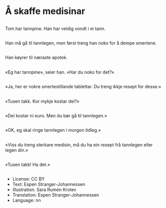 # Å skaffe medisinar

##
Tom har tannpine. Han har veldig vondt i ei tann.

##
Han må gå til tannlegen, men først treng han noko for å dempe smertene.

##
Han køyrer til næraste apotek.

##
«Eg har tannpine», seier han. «Har du noko for det?»

##
«Ja, her er nokre smertestillande tablettar. Du treng ikkje resept for desse.»

##
«Tusen takk. Kor mykje kostar dei?»

##
«Dei kostar ni euro. Men du bør gå til tannlegen.»

##
«OK, eg skal ringe tannlegen i morgon tidleg.»

##
«Viss du treng sterkare medisin, må du ha ein resept frå tannlegen eller legen din.»

##
«Tusen takk! Ha det.»

##
* License: CC BY
* Text: Espen Stranger-Johannessen
* Illustration: Sara Rumen Krotev
* Translation: Espen Stranger-Johannessen
* Language: nn
